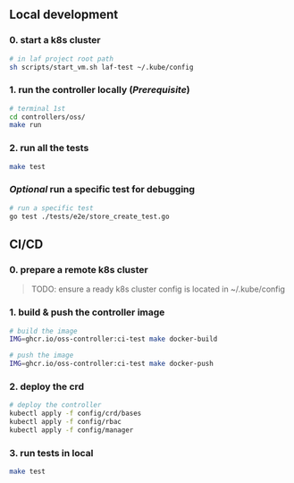 


## Local development 

### 0. start a k8s cluster

```bash
# in laf project root path
sh scripts/start_vm.sh laf-test ~/.kube/config
```

### 1. run the controller locally  (*Prerequisite*)
```bash
# terminal 1st
cd controllers/oss/
make run
```

### 2. run all the  tests
```bash
make test
```

### *Optional* run a specific test for debugging
```bash
# run a specific test
go test ./tests/e2e/store_create_test.go
```


## CI/CD

### 0. prepare a remote k8s cluster
> TODO: ensure a ready k8s cluster config is located in ~/.kube/config

### 1. build & push the controller image
```bash
# build the image
IMG=ghcr.io/oss-controller:ci-test make docker-build

# push the image
IMG=ghcr.io/oss-controller:ci-test make docker-push
```

### 2. deploy the crd
```bash
# deploy the controller
kubectl apply -f config/crd/bases
kubectl apply -f config/rbac
kubectl apply -f config/manager
```

### 3. run tests in local
```bash
make test
```